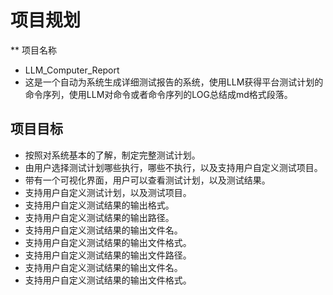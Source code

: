 # 项目规划
** 项目名称
- LLM_Computer_Report
- 这是一个自动为系统生成详细测试报告的系统，使用LLM获得平台测试计划的命令序列，使用LLM对命令或者命令序列的LOG总结成md格式段落。
## 项目目标
- 按照对系统基本的了解，制定完整测试计划。
- 由用户选择测试计划哪些执行，哪些不执行，以及支持用户自定义测试项目。
- 带有一个可视化界面，用户可以查看测试计划，以及测试结果。
- 支持用户自定义测试计划，以及测试项目。
- 支持用户自定义测试结果的输出格式。
- 支持用户自定义测试结果的输出路径。
- 支持用户自定义测试结果的输出文件名。
- 支持用户自定义测试结果的输出文件格式。
- 支持用户自定义测试结果的输出文件路径。
- 支持用户自定义测试结果的输出文件名。
- 支持用户自定义测试结果的输出文件格式。
